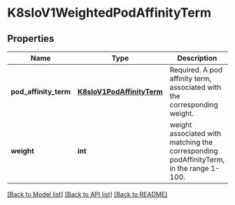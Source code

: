 # K8sIoV1WeightedPodAffinityTerm

## Properties
Name | Type | Description | Notes
------------ | ------------- | ------------- | -------------
**pod_affinity_term** | [**K8sIoV1PodAffinityTerm**](K8sIoV1PodAffinityTerm.md) | Required. A pod affinity term, associated with the corresponding weight. | 
**weight** | **int** | weight associated with matching the corresponding podAffinityTerm, in the range 1-100. | [default to 0]

[[Back to Model list]](../README.md#documentation-for-models) [[Back to API list]](../README.md#documentation-for-api-endpoints) [[Back to README]](../README.md)


